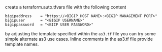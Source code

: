 create a terraform.auto.tfvars file with the following content

```hcl
bigipaddress    = "https://<BIGIP HOST NAME>:<BIGIP MANAGEMENT PORT>"
bigipuser       = "<BIGIP USERNAME>"
bigippassword   = "<BIIP USER PASSWORD>"
```

by adjusting the template specified within the `as3.tf` file you can try some simple alternate as3 use cases. Inline comments in the as3.tf file provide template names.
